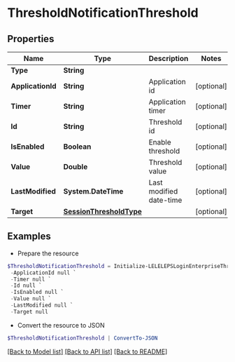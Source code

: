 # ThresholdNotificationThreshold
## Properties

Name | Type | Description | Notes
------------ | ------------- | ------------- | -------------
**Type** | **String** |  | 
**ApplicationId** | **String** | Application id | [optional] 
**Timer** | **String** | Application timer | [optional] 
**Id** | **String** | Threshold id | [optional] 
**IsEnabled** | **Boolean** | Enable threshold | [optional] 
**Value** | **Double** | Threshold value | [optional] 
**LastModified** | **System.DateTime** | Last modified date-time | [optional] 
**Target** | [**SessionThresholdType**](SessionThresholdType.md) |  | [optional] 

## Examples

- Prepare the resource
```powershell
$ThresholdNotificationThreshold = Initialize-LELELEPSLoginEnterpriseThresholdNotificationThreshold  -Type null `
 -ApplicationId null `
 -Timer null `
 -Id null `
 -IsEnabled null `
 -Value null `
 -LastModified null `
 -Target null
```

- Convert the resource to JSON
```powershell
$ThresholdNotificationThreshold | ConvertTo-JSON
```

[[Back to Model list]](../README.md#documentation-for-models) [[Back to API list]](../README.md#documentation-for-api-endpoints) [[Back to README]](../README.md)

